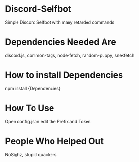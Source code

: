 # Discord-Selfbot
Simple Discord Selfbot with many retarded commands

# Dependencies Needed Are
discord.js,
common-tags,
node-fetch,
random-puppy,
snekfetch

# How to install Dependencies
npm install {Dependencies}

# How To Use
Open config.json edit the Prefix and Token

# People Who Helped Out
NoSighz,  stupid quackers
